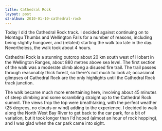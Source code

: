 ```yaml
--- 
title: Cathedral Rock
layout: post
s3-album: 2010-01-10-cathedral-rock
---
```


Today I did the Cathedral Rock track. I decided against continuing on to
Montagu Thumbs and Wellington Falls for a number of reasons, including being
slightly hungover, and (related) starting the walk too late in the
day. Nevertheless, the walk took about 4 hours.


Cathedral Rock is a stunning outcrop about 20 km south west of Hobart in the
Wellington Ranges, about 880 metres above sea level. The first section of the
walk was a moderate climb along a disused fire trail. The trail passes through
reasonably thick forest, so there's not much to look at; occasional glimpses
of Cathedral Rock are the only highlights until the Cathedral Rock track
junction.


The walk became much more entertaining here, involving about 45 minutes of
steep climbing and some scrambling straight up to the Cathedral Rock
summit. The views frop the top were breathtaking, with the perfect weather (25
degrees, no clouds or wind) adding to the experience.  I decided to walk along
the North West Bay River to get back to the car park, for a bit of variation,
but it took longer than I'd hoped (almost an hour of rock hopping), and I was
glad when the car park came into sight.

